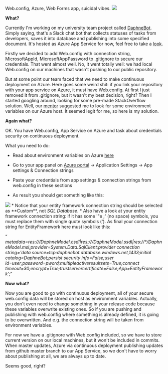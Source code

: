 Web.config, Azure, Web Forms app, suicidal vibes.
<img src = "https://static.spiceworks.com/shared/post/0003/6524/IMG_ThePush_2014-0505_SecureAllTheThings.jpg">

**What?**

Currently I'm working on my university team project called <a href = "https://github.com/d1mnewz/DaphneBot">DaphneBot</a>. Simply saying, that's a Slack chat bot that collects statuses of tasks from developers, saves it into database and publishing into some specified document.  It's hosted as Azure App Service for now, feel free to take a <a href = "http://helloteam.azurewebsites.net/">look</a>.

Firstly we decided to add Web.config with connection string, MicrosoftAppId, MicrosoftAppPassword to .gitignore to secure our credentials. That went almost well. No, it went totally well: we had local Web.config on our machines that wasn't pushing to our public repository.

But at some point our team faced that we need to make continuous deployment on Azure.
Here goes some weird shit: if you link your repository with your app service on Azure, it must have Web.config. At first I just removed it from .gitignore, but it wasn't my best decision, right? Then I started googling around, looking for some pre-made StackOverflow solution.
Well, our <a href = "https://github.com/volodymyr-mykhailyk">mentor</a> suggested me to look for some environment variables on our Azure host. It seemed legit for me, so here is my solution.


**Again what?**

OK. You have Web.config, App Service on Azure and task about credentials security on continuous deployment.

What you need to do:
* Read about environment variables on Azure <a href = "https://blogs.msdn.microsoft.com/stuartleeks/2015/08/10/azure-api-apps-configuration-with-environment-variables/">here</a>
* Go to your app panel on <a href = "portal.azure.com/#">Azure portal</a> -> Application Settings -> App settings & Connection strings
* Paste your credentials from app settings & connection strings from web.config in these sections

* As result you should get something like this:
 <img src = "http://joxi.ru/BA0OxQkCWJj82y.png"/>
* Notice that your entity framework connection string should be selected as **Custom**, not <i>SQL Database</i>.
* Also have a look at your entity framework connection string: if it has some '&quote ;' (no space) symbols, you must replace them with single quote symbols ('). As final your connection string for EntityFramework here must look like this:

<q> <i>metadata=res://*/DaphneModel.csdl|res://*/DaphneModel.ssdl|res://*/DaphneModel.msl;provider=System.Data.SqlClient;provider connection string='data source=tcp:daphnebot.database.windows.net,1433;initial catalog=DaphneBot;persist security info=False;user id=user;password=pword;multipleactiveresultsets=True;connect timeout=30;encrypt=True;trustservercertificate=False;App=EntityFramework';</i></q>


**Now what?**

Now you are good to go with continuous deployment, all of your secure web.config data will be stored on host as environment variables. Actually, you don't even need to change something in your release code because these variables overwrite existing ones. So if you are pushing and publishing with web.config where something is already defined, it is going to be overwritten. And e.g. the connection string will be taken from environment variables.

For now we have a .gitignore with Web.config included, so we have to store current version on our local machines, but it won't be included in commits. When master updates, Azure via continuous deployment publishing updates from github master branch to our App Service, so we don't have to worry about publishing at all, we are always up to date.

Seems good, right?  

